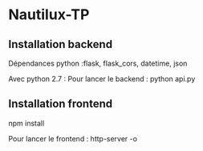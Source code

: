 # Nautilux-TP


## Installation backend

Dépendances python :flask, flask_cors, datetime, json

Avec python 2.7 :
Pour lancer le backend : python api.py

## Installation frontend

npm install

Pour lancer le frontend : http-server -o